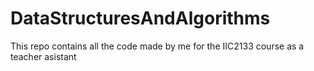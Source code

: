 # DataStructuresAndAlgorithms
This repo contains all the code made by me for the IIC2133 course as a teacher asistant
